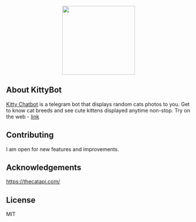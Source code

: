 <p align="center"><img height="188" width="198" src="https://i.ibb.co/k83J8SY/photo-2020-06-27-02-59-16.jpg"></p>

## About KittyBot

[Kitty Chatbot](http://t.me/laraplaybot) is a telegram bot that displays random cats photos to you. Get to know cat breeds and see cute
kittens displayed anytime non-stop. Try on the web - [link](https://web.telegram.org/#/im?p=@laraplaybot)

## Contributing

I am open for new features and improvements.

## Acknowledgements

https://thecatapi.com/

## License

MIT
